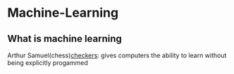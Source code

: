 # Machine-Learning  
## What is machine learning    
Arthur Samuel(chess)[checkers](https://en.wikipedia.org/wiki/Draughts):
gives computers the ability to learn without being explicitly progammed   
